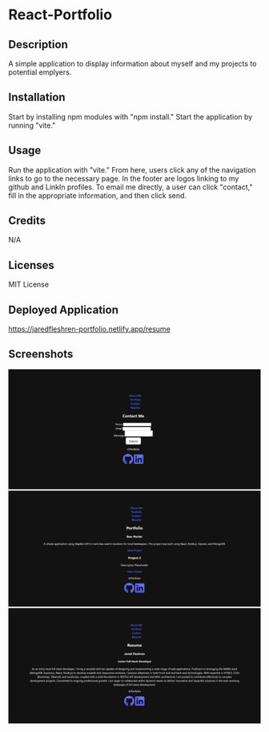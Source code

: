 # React-Portfolio

## Description

A simple application to display information about myself and my projects to potential emplyers.

## Installation

Start by installing npm modules with "npm install."
Start the application by running "vite."

## Usage

Run the application with "vite." From here, users click any of the navigation links to go to the necessary page. In the footer are logos linking to my github and LinkIn profiles. To email me directly, a user can click "contact," fill in the appropriate information, and then click send. 


## Credits

N/A

## Licenses

MIT License

## Deployed Application

https://jaredfleshren-portfolio.netlify.app/resume

## Screenshots

![images/Screenshot (55).png](https://github.com/JFleshren/ReactPortfolio/blob/main/images/Screenshot%20(55).png)
![images/Screenshot (56).png](https://github.com/JFleshren/ReactPortfolio/blob/main/images/Screenshot%20(56).png)
![images/Screenshot (57).png](https://github.com/JFleshren/ReactPortfolio/blob/main/images/Screenshot%20(57).png)

